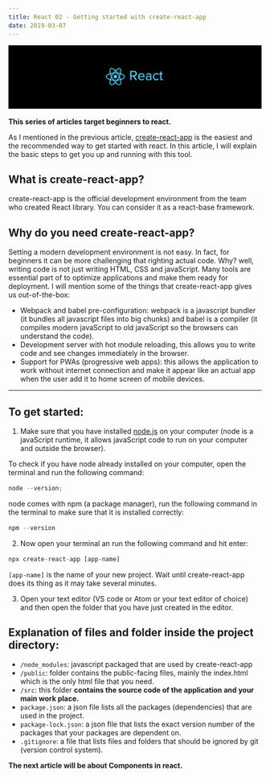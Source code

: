 ```yaml
---
title: React 02 - Getting started with create-react-app
date: 2019-03-07
---
```


![react](../../assets/react-logo-2.png)

**This series of articles target beginners to react.**

As I mentioned in the previous article, [create-react-app](https://github.com/facebook/create-react-app) is the easiest and the recommended way to get started with react.
In this article, I will explain the basic steps to get you up and running with this tool.

## What is create-react-app?

create-react-app is the official development environment from the team who created React library. You can consider it as a react-base framework.

## Why do you need create-react-app?

Setting a modern development environment is not easy. In fact, for beginners it can be more challenging that righting actual code. Why? well, writing code is not just writing HTML, CSS and javaScript. Many tools are essential part of to optimize applications and make them ready for deployment.
I will mention some of the things that create-react-app gives us out-of-the-box:

- Webpack and babel pre-configuration: webpack is a javascript bundler (it bundles all javascript files into big chunks) and babel is a compiler (it compiles modern javaScript to old javaScript so the browsers can
  understand the code).
- Development server with hot module reloading, this allows you to write code and see changes immediately in
  the browser.
- Support for PWAs (progressive web apps): this allows the application to work without internet connection and
  make it appear like an actual app when the user add it to home screen of mobile devices.

---

## To get started:

1. Make sure that you have installed [node.js](https://nodejs.org/en/) on your computer (node is a javaScript runtime, it allows javaScript code to run on your computer and outside the browser).

To check if you have node already installed on your computer, open the terminal and run the following command:

```javascript
node --version;
```

node comes with npm (a package manager), run the following command in the terminal to make sure that it is installed correctly:

```javascript
npm --version
```

2. Now open your terminal an run the following command and hit enter:

```javascript
npx create-react-app [app-name]
```

`[app-name]` is the name of your new project.
Wait until create-react-app does its thing as it may take several minutes.

3. Open your text editor (VS code or Atom or your text editor of choice) and then open the folder that you have just created in the editor.

## Explanation of files and folder inside the project directory:

- `/node_modules`: javascript packaged that are used by create-react-app
- `/public`: folder contains the public-facing files, mainly the index.html which is the only html file that you need.
- `/src`: this folder **contains the source code of the application and your main work place.**
- `package.json`: a json file lists all the packages (dependencies) that are used in the project.
- `package-lock.json`: a json file that lists the exact version number of the packages that your packages are dependent on.
- `.gitignore`: a file that lists files and folders that should be ignored by git (version control system).

**The next article will be about Components in react.**
